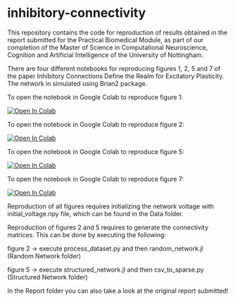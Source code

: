 # inhibitory-connectivity

This repository contains the code for reproduction of results obtained in the report submitted for the Practical Biomedical Module,
as part of our completion of the Master of Science in Computational Neuroscience, Cognition and Artificial Intelligence of the University of Nottingham.

There are four different notebooks for reproducing figures 1, 2, 5 and 7 of the paper Inhibitory Connections Define the Realm for Excitatory Plasticity. The network in simulated using Brian2 package.


To open the notebook in Google Colab to reproduce figure 1:

[![Open In Colab](https://colab.research.google.com/assets/colab-badge.svg)](https://colab.research.google.com/github/albertalbesa/inhibitory-connectivity/blob/main/Notebooks/Figure1.ipynb)

To open the notebook in Google Colab to reproduce figure 2:

[![Open In Colab](https://colab.research.google.com/assets/colab-badge.svg)](https://colab.research.google.com/github/albertalbesa/inhibitory-connectivity/blob/main/Notebooks/Figure2.ipynb)

To open the notebook in Google Colab to reproduce figure 5:

[![Open In Colab](https://colab.research.google.com/assets/colab-badge.svg)](https://colab.research.google.com/github/albertalbesa/inhibitory-connectivity/blob/main/Notebooks/Figure5.ipynb)

To open the notebook in Google Colab to reproduce figure 7:

[![Open In Colab](https://colab.research.google.com/assets/colab-badge.svg)](https://colab.research.google.com/github/albertalbesa/inhibitory-connectivity/blob/main/Notebooks/Figure_7.ipynb)


Reproduction of all figures requires initializing the network voltage with initial_voltage.npy file, which can be found in the Data folder.

Reproduction of figures 2 and 5 requires to generate the connectivity matrices. This can be done by executing the following:

figure 2 -> execute process_dataset.py and then random_network.jl (Random Network folder)

figure 5 -> execute structured_network.jl and then csv_to_sparse.py (Structured Network folder)


In the Report folder you can also take a look at the original report submitted!
